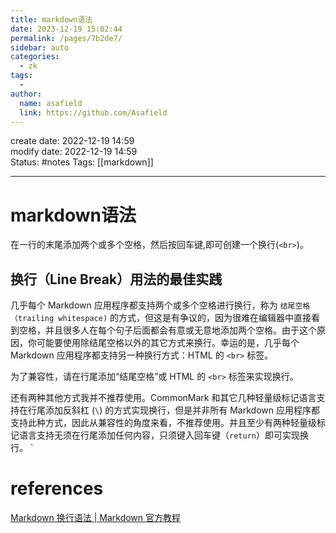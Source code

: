```yaml
---
title: markdown语法
date: 2023-12-19 15:02:44
permalink: /pages/7b2de7/
sidebar: auto
categories:
  - zk
tags:
  - 
author: 
  name: asafield
  link: https://github.com/Asafield
---
```

create date: 2022-12-19 14:59  
modify date: 2022-12-19 14:59  
Status: #notes
Tags: [[markdown]]

---

# markdown语法
在一行的末尾添加两个或多个空格，然后按回车键,即可创建一个换行(`<br>`)。

## 换行（Line Break）用法的最佳实践

几乎每个 Markdown 应用程序都支持两个或多个空格进行换行，称为 `结尾空格（trailing whitespace)` 的方式，但这是有争议的，因为很难在编辑器中直接看到空格，并且很多人在每个句子后面都会有意或无意地添加两个空格。由于这个原因，你可能要使用除结尾空格以外的其它方式来换行。幸运的是，几乎每个 Markdown 应用程序都支持另一种换行方式：HTML 的 `<br>` 标签。

为了兼容性，请在行尾添加“结尾空格”或 HTML 的 `<br>` 标签来实现换行。

还有两种其他方式我并不推荐使用。CommonMark 和其它几种轻量级标记语言支持在行尾添加反斜杠 (`\`) 的方式实现换行，但是并非所有 Markdown 应用程序都支持此种方式，因此从兼容性的角度来看，不推荐使用。并且至少有两种轻量级标记语言支持无须在行尾添加任何内容，只须键入回车键（`return`）即可实现换行。
 `
# references

[Markdown 换行语法 | Markdown 官方教程](https://markdown.com.cn/basic-syntax/line-breaks.html#%E6%8D%A2%E8%A1%8C%EF%BC%88line-break%EF%BC%89%E7%94%A8%E6%B3%95%E7%9A%84%E6%9C%80%E4%BD%B3%E5%AE%9E%E8%B7%B5)
